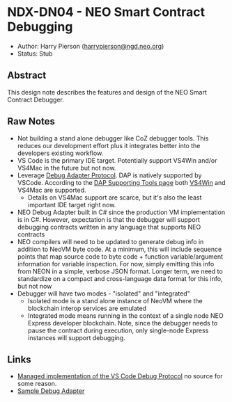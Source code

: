 <!-- markdownlint-enable -->
# NDX-DN04 - NEO Smart Contract Debugging

- Author: Harry Pierson (harrypierson@ngd.neo.org)
- Status: Stub

## Abstract

This design note describes the features and design of the NEO Smart Contract Debugger.

## Raw Notes

- Not building a stand alone debugger like CoZ debugger tools. This reduces our development effort plus it
  integrates better into the developers existing workflow.
- VS Code is the primary IDE target. Potentially support VS4Win and/or VS4Mac in the future but not now.
- Leverage [Debug Adapter Protocol](https://microsoft.github.io/debug-adapter-protocol/). DAP is natively supported
  by VSCode. According to the [DAP Supporting Tools page](https://microsoft.github.io/debug-adapter-protocol/implementors/tools/)
  both [VS4Win](https://devblogs.microsoft.com/visualstudio/adding-support-for-debug-adapters-to-visual-studio-ide/)
  and VS4Mac are supported.
  - Details on VS4Mac support are scarce, but it's also the least important IDE target right now.
- NEO Debug Adapter built in C# since the production VM implementation is in C#. However, expectation is that
  the debugger will support debugging contracts written in any language that supports NEO contracts
- NEO compilers will need to be updated to generate debug info in addition to NeoVM byte code. At a minimum, this will include
  sequence points that map source code to byte code + function variable/argument information for variable inspection.
  For now, simply emitting this info from NEON in a simple, verbose JSON format. Longer term, we need to standardize on a
  compact and cross-language data format for this info, but not now
- Debugger will have two modes - "isolated" and "integrated"
  - Isolated mode is a stand alone instance of NeoVM where the blockchain interop services are emulated
  - Integrated mode means running in the context of a single node NEO Express developer blockchain. Note, since the debugger
    needs to pause the contract during execution, only single-node Express instances will support debugging.
  
## Links

- [Managed implementation of the VS Code Debug Protocol](https://www.nuget.org/packages/Microsoft.VisualStudio.Shared.VsCodeDebugProtocol)
  no source for some reason.
- [Sample Debug Adapter](https://github.com/microsoft/VSDebugAdapterHost/tree/master/src/sample/SampleDebugAdapter)
